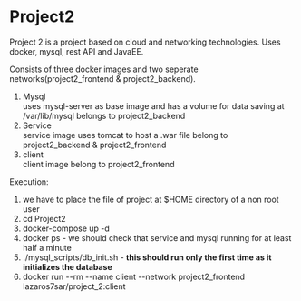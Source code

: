 # Project2
Project 2 is a project based on cloud and networking technologies.
Uses docker, mysql, rest API and JavaEE.

Consists of three docker images and two seperate networks(project2_frontend & project2_backend). 
1) Mysql  
  uses mysql-server as base image and has a volume for data saving at /var/lib/mysql
  belongs to project2_backend
2) Service  
  service image uses tomcat to host a .war file
  belong to project2_backend & project2_frontend
3) client  
  client image
  belong to project2_frontend
  
  Execution:
  1) we have to place the file of project at $HOME directory of a non root user
  2) cd Project2
  3) docker-compose up -d
  4) docker ps - we should check that service and mysql running for at least half a minute
  5) ./mysql_scripts/db_init.sh - **this should run only the first time as it initializes the database**
  6) docker run  --rm  --name client --network project2_frontend lazaros7sar/project_2:client
